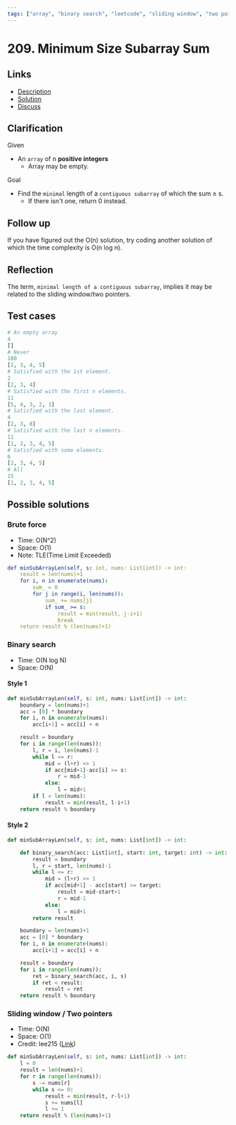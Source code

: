 ```yaml
---
tags: ["array", "binary search", "leetcode", "sliding window", "two pointers"]
---
```


# 209. Minimum Size Subarray Sum

## Links

- [Description](https://leetcode.com/problems/minimum-size-subarray-sum/)
- [Solution](https://leetcode.com/problems/minimum-size-subarray-sum/solution/)
- [Discuss](https://leetcode.com/problems/minimum-size-subarray-sum/discuss/)

## Clarification

Given

- An `array` of n **positive integers**
  - Array may be empty.

Goal

- Find the `minimal` length of a `contiguous subarray` of which the sum ≥ s.
  - If there isn't one, return 0 instead.

## Follow up

If you have figured out the O(n) solution, try coding another solution of which the time complexity is O(n log n).

## Reflection

The term, `minimal length of a contiguous subarray`, implies it may be related to the sliding window/two pointers.

## Test cases

```python
# An empty array
4
[]
# Never
100
[2, 3, 4, 5]
# Satisfied with the 1st element.
2
[2, 3, 4]
# Satisfied with the first n elements.
11
[5, 4, 3, 2, 1]
# Satisfied with the last element.
4
[2, 3, 8]
# Satisfied with the last n elements.
11
[1, 2, 3, 4, 5]
# Satisfied with some elements.
6
[2, 3, 4, 5]
# All
15
[1, 2, 3, 4, 5]
```

## Possible solutions

### Brute force

- Time: O(N^2)
- Space: O(1)
- Note: TLE(Time Limit Exceeded)

```yml
def minSubArrayLen(self, s: int, nums: List[int]) -> int:
    result = len(nums)+1
    for i, n in enumerate(nums):
        sum_ = 0
        for j in range(i, len(nums)):
            sum_ += nums[j]
            if sum_ >= s:
                result = min(result, j-i+1)
                break
    return result % (len(nums)+1)
```

### Binary search

- Time: O(N log N)
- Space: O(N)

#### Style 1

```python
def minSubArrayLen(self, s: int, nums: List[int]) -> int:
    boundary = len(nums)+1
    acc = [0] * boundary
    for i, n in enumerate(nums):
        acc[i+1] = acc[i] + n

    result = boundary
    for i in range(len(nums)):
        l, r = i, len(nums)-1
        while l <= r:
            mid = (l+r) >> 1
            if acc[mid+1]-acc[i] >= s:
                r = mid-1
            else:
                l = mid+1
        if l < len(nums):
            result = min(result, l-i+1)
    return result % boundary
```

#### Style 2

```python
def minSubArrayLen(self, s: int, nums: List[int]) -> int:

    def binary_search(acc: List[int], start: int, target: int) -> int:
        result = boundary
        l, r = start, len(nums)-1
        while l <= r:
            mid = (l+r) >> 1
            if acc[mid+1] - acc[start] >= target:
                result = mid-start+1
                r = mid-1
            else:
                l = mid+1
        return result

    boundary = len(nums)+1
    acc = [0] * boundary
    for i, n in enumerate(nums):
        acc[i+1] = acc[i] + n

    result = boundary
    for i in range(len(nums)):
        ret = binary_search(acc, i, s)
        if ret < result:
            result = ret
    return result % boundary
```

### Sliding window / Two pointers

- Time: O(N)
- Space: O(1)
- Credit: lee215 ([Link](https://leetcode.com/problems/minimum-size-subarray-sum/discuss/433123/))

```python
def minSubArrayLen(self, s: int, nums: List[int]) -> int:
    l = 0
    result = len(nums)+1
    for r in range(len(nums)):
        s -= nums[r]
        while s <= 0:
            result = min(result, r-l+1)
            s += nums[l]
            l += 1
    return result % (len(nums)+1)
```
